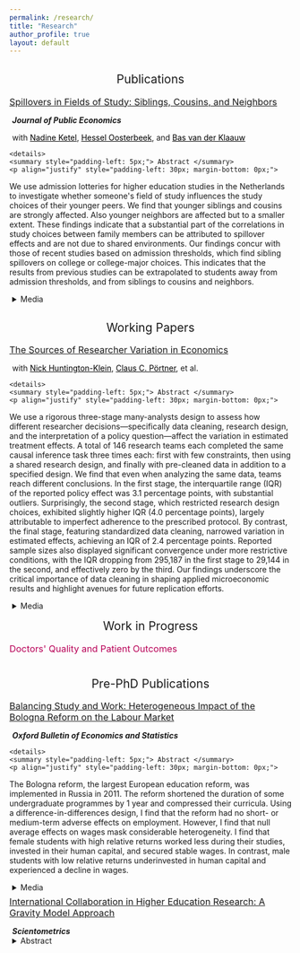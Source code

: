 ```yaml
---
permalink: /research/
title: "Research"    
author_profile: true
layout: default
---
```



<h2 style="margin-top: 30px; font-weight: normal; text-align: center;">Publications</h2>

<div style="padding-left: 0px;"> 
  
  <h3 style="margin-top: 7.5px; margin-bottom: 5px; font-weight: normal;"><a href="https://stnavdeev.github.io/Spillovers.pdf">Spillovers in Fields of Study: Siblings, Cousins, and Neighbors</a></h3> 
  <p style="margin-bottom: 0; padding-left: 5px;"> <i><b>Journal of Public Economics</b></i></p>
  <p style="margin-bottom: 0; padding-left: 5px;">with <a href="https://sites.google.com/site/nadineketel/" style="color: black;">Nadine Ketel</a>, <a href="https://oosterbeek.economists.nl" style="color: black;">Hessel Oosterbeek</a>, and <a href="https://research.vu.nl/en/persons/bas-van-der-klaauw" style="color: black;">Bas van der Klaauw</a></p>

    <details>
    <summary style="padding-left: 5px;"> Abstract </summary>
    <p align="justify" style="padding-left: 30px; margin-bottom: 0px;">  
We use admission lotteries for higher education studies in the Netherlands to investigate whether someone's field of study influences the study choices of their younger peers. We find that younger siblings and cousins are strongly affected. Also younger neighbors are affected but to a smaller extent. These findings indicate that a substantial part of the correlations in study choices between family members can be attributed to spillover effects and are not due to shared environments. Our findings concur with those of recent studies based on admission thresholds, which find sibling spillovers on college or college-major choices. This indicates that the results from previous studies can be extrapolated to students away from admission thresholds, and from siblings to cousins and neighbors.
    </p>
  </details>
  
  <details>
    <summary style="padding-left: 5px;"> Media </summary>
    <p align="justify" style="padding-left: 5px; margin-top: 0px;">
      <a href="https://cepr.org/voxeu/columns/peer-effects-field-study-choices">VoxEU</a>, <a href="https://ase.uva.nl/content/news/2024/09/spillover-effects-when-choosing-a-field-of-study.html">Amsterdam School of Economics</a>
    </p>
  </details>


<h2 style="margin-top: 30px; font-weight: normal; text-align: center;">Working Papers</h2>

<div style="padding-left: 0px;"> 
  
  <h3 style="margin-top: 7.5px; margin-bottom: 5px; font-weight: normal;"><a href="https://stnavdeev.github.io/Researcher_Variation.pdf">The Sources of Researcher Variation in Economics</a></h3> 
  <p style="margin-bottom: 0; padding-left: 5px;">with <a href="https://www.nickchk.com" style="color: black;">Nick Huntington-Klein</a>, <a href="http://clausportner.com" style="color: black;">Claus C. Pörtner</a>, et al.</p>

    <details>
    <summary style="padding-left: 5px;"> Abstract </summary>
    <p align="justify" style="padding-left: 30px; margin-bottom: 0px;">  
We use a rigorous three-stage many-analysts design to assess how different researcher decisions—specifically data cleaning, research design, and the interpretation of a policy question—affect the variation in estimated treatment effects. A total of 146 research teams each completed the same causal inference task three times each: first with few constraints, then using a shared research design, and finally with pre-cleaned data in addition to a specified design. We find that even when analyzing the same data, teams reach different conclusions. In the first stage, the interquartile range (IQR) of the reported policy effect was 3.1 percentage points, with substantial outliers. Surprisingly, the second stage, which restricted research design choices, exhibited slightly higher IQR (4.0 percentage points), largely attributable to imperfect adherence to the prescribed protocol. By contrast, the final stage, featuring standardized data cleaning, narrowed variation in estimated effects, achieving an IQR of 2.4 percentage points. Reported sample sizes also displayed significant convergence under more restrictive conditions, with the IQR dropping from 295,187 in the first stage to 29,144 in the second, and effectively zero by the third. Our findings underscore the critical importance of data cleaning in shaping applied microeconomic results and highlight avenues for future replication efforts.
    </p>
  </details>
  <details>
    <summary style="padding-left: 5px;"> Media </summary>
    <p align="justify" style="padding-left: 5px; margin-top: 0px;">
      <a href="https://causalinf.substack.com/p/many-analyst-designs-data-preparation">Scott’s Substack</a>
    </p>
  </details>
  

<h2 style="margin-top: 15px; font-weight: normal; text-align: center;">Work in Progress</h2>

<div style="padding-left: 0px;"> 
<h3 style="margin-top: 5px; color: #b80057;font-weight: normal;">Doctors' Quality and Patient Outcomes</h3>
</div>


<h2 style="margin-top: 40px; font-weight: normal; text-align: center;">Pre-PhD Publications</h2>

<div style="padding-left: 00px;"> 
    <h3 style="margin-top: 5px; margin-bottom: 5px; font-weight: normal;"><a href="https://stnavdeev.github.io/Avdeev_Bologna.pdf">Balancing Study and Work: Heterogeneous Impact of the Bologna Reform on the Labour Market</a></h3>
  <p style="margin-bottom: 0; padding-left: 5px;"><b><i>Oxford Bulletin of Economics and Statistics</i></b></p>

    <details>
    <summary style="padding-left: 5px;"> Abstract </summary>
    <p align="justify" style="padding-left: 30px; margin-bottom: 0px;">  
The Bologna reform, the largest European education reform, was implemented in Russia in 2011. The reform shortened the duration of some undergraduate programmes by 1 year and compressed their curricula. Using a difference-in-differences design, I find that the reform had no short- or medium-term adverse effects on employment. However, I find that null average effects on wages mask considerable heterogeneity. I find that female students with high relative returns worked less during their studies, invested in their human capital, and secured stable wages. In contrast, male students with low relative returns underinvested in human capital and experienced a decline in wages.
    </p>
  </details>
  
  <details>
    <summary style="padding-left: 5px;"> Media </summary>
    <p align="justify" style="padding-left: 5px; margin-top: 0px;">
      <a href="https://iq.hse.ru/en/news/480499696.html">IQ.hse</a>
    </p>
  </details>
  

  <h3 style="margin-top: 7.5px; margin-bottom: 5px; font-weight: normal;"><a href="https://www.stnavdeev.com/Avdeev_Collaboration.pdf">International Collaboration in Higher Education Research: A Gravity Model Approach</a></h3>
  <p style="margin-bottom: 0; padding-left: 5px;"><b><i>Scientometrics</i></b></p>
  <details>
      <summary style="padding-left: 5px;"> Abstract </summary>
      <p align="justify" style="padding-left: 5px; margin-bottom: 0px;">  
Although geographical distance has become less relevant in co–authorship for monodisciplinary fields such as economics, mathematics, and physics, little is known about international collaboration in multidisciplinary fields such as higher education. This paper studies collaboration patterns in higher education research using the Scopus database with the application of the gravity model. The results show that the intensity of collaboration is negatively associated with geographical distance and positively associated with linguistic commonality but these findings differ significantly between various world regions. European scholars appear to give preference to linguistically proximate partners over geographical neighbours. Although English is the lingua franca in science, language is not a significant factor for the formation of collaboration for North American and Asian researchers. These findings have policy implications for fostering multidisciplinary research in international partnerships.
       </p>
  </details>
 </div>
